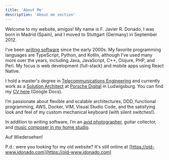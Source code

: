 ```yaml
---
title: 'About Me'
description: 'About me section'
---
```


Welcome to my website, amigos! My name is F. Javier R. Donado, I was born in Madrid (Spain), and I moved to Stuttgart (Germany) in September 2012.

I’ve been [writing software](https://www.youtube.com/watch?v=9LfmrkyP81M) since the early 2000s. My favorite programming languages are TypeScript, Python, and Kotlin, although I’ve used many more over the years, including Java, JavaScript, C++, Clojure, PHP, and Perl. My focus is web development (full-stack) and mobile apps using React Native.

I hold a master's degree in [Telecommunications Engineering](https://www.uc3m.es/master/telecommunication-engineering) and currently work as a [Solution Architect](https://scaledagileframework.com/solution-architect/) at [Porsche Digital](https://porsche.digital/) in Ludwigsburg. You can find my [CV here](https://docs.google.com/file/d/0B2hOO8PX6CgfamxFMUo3SmF4S2M) (Google Docs).

I’m passionate about flexible and scalable architectures, DDD, functional programming, AWS, Docker, VIM, Visual Studio Code, and the satisfying look and feel of my custom mechanical keyboard (with silent switches!).

In addition to writing software, I’m an [avid photographer](https://instagram.com/jdonadolens), guitar collector, and [music composer in my home studio](https://jdonado.bandcamp.com).

Auf Wiedersehen!

P.d.: were you looking for my old website? It's still online at [https://old-www.jdonado.com](https://old-www.jdonado.com)
